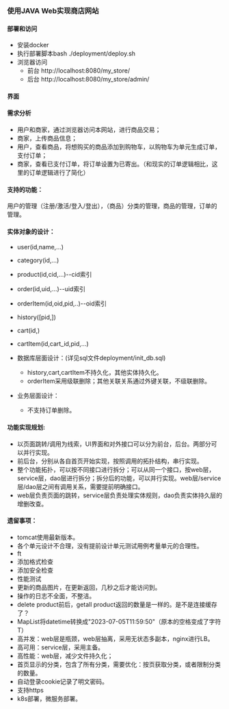 ### 使用JAVA Web实现商店网站

#### 部署和访问
- 安装docker
- 执行部署脚本bash ./deployment/deploy.sh
- 浏览器访问
  - 前台 http://localhost:8080/my_store/
  - 后台 http://localhost:8080/my_store/admin/


#### 界面


#### 需求分析
- 用户和商家，通过浏览器访问本网站，进行商品交易；
- 商家，上传商品信息；
- 用户，查看商品，将想购买的商品添加到购物车，以购物车为单元生成订单，支付订单；
- 商家，查看已支付订单，将订单设置为已寄出。（和现实的订单逻辑相比，这里的订单逻辑进行了简化）


#### 支持的功能：
  用户的管理（注册/激活/登入/登出），（商品）分类的管理，商品的管理，订单的管理。


#### 实体对象的设计：
- user(id,name,...)
- category(id,...)
- product(id,cid,...)--cid索引
- order(id,uid,...)--uid索引
- orderItem(id,oid,pid,..)--oid索引

- history([pid,])
- cart(id,)
- cartItem(id,cart_id,pid,...)

- 数据库层面设计：(详见sql文件deployment/init_db.sql)
  - history,cart,cartItem不持久化，其他实体持久化。
  - orderItem采用级联删除；其他关联关系通过外键关联，不级联删除。
- 业务层面设计：
  - 不支持订单删除。


#### 功能实现规划:
- 以页面跳转/调用为线索，UI界面和对外接口可以分为前台，后台。两部分可以并行实现。
- 前后台，分别从各自首页开始实现，按照调用的拓扑结构，串行实现。
- 整个功能拓扑，可以按不同接口进行拆分；可以从同一个接口，按web层，service层，dao层进行拆分；拆分后的功能，可以并行实现。web层/service层/dao层之间有调用关系，需要提前明确接口。
- web层负责页面的跳转，service层负责处理实体规则，dao负责实体持久层的增删改查。


#### 遗留事项：
- tomcat使用最新版本。
- 各个单元设计不合理，没有提前设计单元测试用例考量单元的合理性。
- ft
- 添加格式检查
- 添加安全检查
- 性能测试
- 更新的商品图片，在更新返回，几秒之后才能访问到。
- 操作的日志不全面，不整洁。
- delete product前后，getall product返回的数量是一样的。是不是连接缓存了？
- MapList将datetime转换成"2023-07-05T11:59:50"（原本的空格变成了字符T）
- 高并发：web层是瓶颈，web层抽离，采用无状态多副本，nginx进行LB。
- 高可用：service层，采用主备。
- 高性能：web层，减少文件持久化；
- 首页显示的分类，包含了所有分类，需要优化：按页获取分类，或者限制分类的数量。
- 自动登录cookie记录了明文密码。
- 支持https
- k8s部署，微服务部署。

